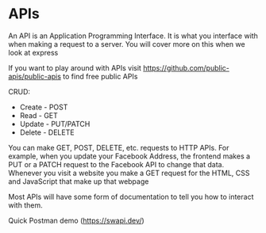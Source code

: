 # APIs

An API is an Application Programming Interface. It is what you interface with when making a request to a server. You will cover more on this when we look at express

If you want to play around with APIs visit https://github.com/public-apis/public-apis to find free public APIs

CRUD:

- Create - POST
- Read - GET
- Update - PUT/PATCH
- Delete - DELETE

You can make GET, POST, DELETE, etc. requests to HTTP APIs. For example, when you update your Facebook Address, the frontend makes a PUT or a PATCH request to the Facebook API to change that data. Whenever you visit a website you make a GET request for the HTML, CSS and JavaScript that make up that webpage

Most APIs will have some form of documentation to tell you how to interact with them. 

Quick Postman demo (https://swapi.dev/)

